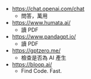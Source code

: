 
* https://chat.openai.com/chat
    * 問答，萬用
* https://www.humata.ai/
    * 讀 PDF 
* https://www.pandagpt.io/
    * 讀 PDF 
* https://gptzero.me/
    * 檢查是否為 AI 產生
* https://bloop.ai/ 
    * Find Code. Fast.